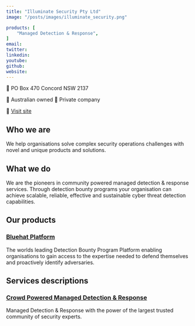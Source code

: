 ```yaml
---
title: "Illuminate Security Pty Ltd"
image: "/posts/images/illuminate_security.png"

products: [
    "Managed Detection & Response",
]
email: 
twitter: 
linkedin: 
youtube: 
github: 
website: 
---
```


:office: PO Box 470 Concord NSW 2137

:flags: Australian owned
:flags: Private company

:small_blue_diamond: [Visit site](https://www.illuminatesecurity.com)

## Who we are

We help organisations solve complex security operations challenges with novel and unique products and solutions.

## What we do

We are the pioneers in community powered managed detection & response services. Through detection bounty programs your organisation can achieve scalable, reliable, effective and sustainable cyber threat detection capabilities.

## Our products
### [Bluehat Platform](https://www.illuminatesecurity.com/bluehat-platform)

The worlds leading Detection Bounty Program Platform enabling organisations to gain access to the expertise needed to defend themselves and proactively identify adversaries.

## Services descriptions

### [Crowd Powered Managed Detection & Response](https://www.illuminatesecurity.com/platform-use-cases)

Managed Detection & Response with the power of the largest trusted community of security experts.